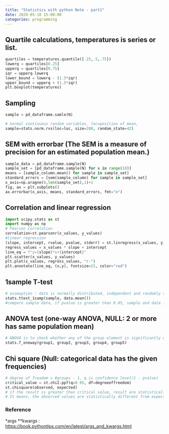 ```yaml
---
title: "Statistics with python Note - part1"
date: 2020-05-18 15:00:00
categories: programming
---
```


## Quartile calculations, temperatures is series or list.
```python
quartiles = temperatures.quantile([.25,.5,.75])
lowerq = quartiles[0.25]
upperq = quartiles[0.75]
iqr = upperq-lowerq
lower_bound = lowerq - (1.5*iqr)
upper_bound = upperq + (1.5*iqr)
plt.boxplot(temperatures)
```
## Sampling
```python
sample = pd_dataframe.samle(N)
```
```python
# normal continuous random variables, loc=position of mean, 
sample=stats.norm.rvs(loc=loc, size=200, random_state=42)
```
## SEM with errorbar (The SEM is a measure of precision for an estimated population mean.)
```python
sample_data = pd_dataframe.sample(N)
sample_set = [pd_dataframe.sample(N) for x in range(10)]
means = [sample_column.mean() for sample in sample_set]
standard_errors = [sem(sample_column) for sample in sample_set]
x_axis=np.aragne(0,len(sample_set),1)+1
fig, ax = plt.subplots()
ax.errorbar(x_axis, means, standard_errors, fmt="o")
```
## Correlation and linear regression
```python
import scipy.stats as st
import numpy as np
# Pearson Correlation
correlation=st.pearsonr(x_values, y_values)
#linear regression
(slope, intercept, rvalue, pvalue, stderr) = st.linregress(x_values, y_values)
regress_values = x_values * slope + intercept
line_eq = f"y={slope}*x+{intercept}"
plt.scatter(x_values, y_values)
plt.plot(x_values, regress_values, "r-")
plt.annotate(line_eq, (x,y), fontsize=15, color="red")
```
## 1sample T-test
```python
# assmuption : data is normally distributed, independent and randomly sampled.
stats.ttest_1samp(sample, data.mean())
#compare sample data, if pvalue is greater than 0.05, sample and data is not different in mean.
```
## ANOVA test (one-way ANOVA, NULL: 2 or more has same population mean)
```python
# ANOVA is to check whether any of the group element is significantly different than the rest.
stats.f_oneway(group1, group2, group3, group4, group5)
```
## Chi square (Null: categorical data has the given frequencies)
```python
# degree of freadom = #groups - 1, q is confidence level(1 - pvalue)
critical_value = st.chi2.ppf(q=0.95, df=degreeoffreedom)
st.chisquare(observed, expected)
# if the result is greater than critical value, result are statistically significant.
# It means, the observed values are statistically different from expected values.
```
### Reference
*args **kwargs : https://book.pythontips.com/en/latest/args_and_kwargs.html

